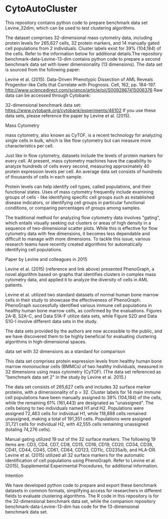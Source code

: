 # CytoAutoCluster

This repository contains python code to prepare benchmark data set Levine_32dim, which can be used to test clustering algorithms.

The dataset comprises 32-dimensional mass cytometry data, including protein levels for 265,627 cells, 32 protein markers, and 14 manually gated cell populations from 2 individuals. Cluster labels exist for 39% (104,184) of the cells. Refer to the information below for additional details.The repository benchmark-data-Levine-13-dim contains python code to prepare a second benchmark data set with lower dimensionality (13 dimensions).
The data set is sourced from the following paper:

Levine et al. (2015). Data-Driven Phenotypic Dissection of AML Reveals Progenitor-like Cells that Correlate with Prognosis. Cell, 162, pp. 184-197. http://www.sciencedirect.com/science/article/pii/S0092867415006376
Raw data can be accessed through Cytobank:

32-dimensional benchmark data set: https://www.cytobank.org/cytobank/experiments/46102
If you use these data sets, please reference the paper by Levine et al. (2015).

Mass Cytometry

mass cytometry, also known as CyTOF, is a recent technology for analyzing single cells in bulk, which is like flow cytometry but can measure more characteristics per cell.

Just like in flow cytometry, datasets include the levels of protein markers for every cell. At present, mass cytometry machines have the capability to analyze hundreds of cells every second, measuring approximately 40 protein expression levels per cell. An average data set consists of hundreds of thousands of cells in each sample.

Protein levels can help identify cell types, called populations, and their functional states. Uses of mass cytometry frequently include examining groups of cells - like identifying specific cell groups such as established disease indicators, or identifying cell groups in particular functional conditions, or comparing percentages of groups among samples.

The traditional method for analyzing flow cytometry data involves "gating", which entails visually seeking out clusters or areas of high density in a sequence of two-dimensional scatter plots. While this is effective for flow cytometry data with few dimensions, it becomes less dependable and difficult to manage with more dimensions. To tackle this issue, various research teams have recently created algorithms for automatically identifying cell populations.

Paper by Levine and colleagues in 2015

Levine et al. (2015) (reference and link above) presented PhenoGraph, a novel algorithm based on graphs that identifies clusters in complex mass cytometry data, and applied it to analyze the diversity of cells in AML patients.

Levine et al. utilized two standard datasets of normal human bone marrow cells in their study to showcase the effectiveness of PhenoGraph. PhenoGraph successfully identified various immune cell populations in healthy human bone marrow cells, as confirmed by the evaluations.
Figures 2A-B, S2A-C, and Data S1A-F utilize data sets, while Figure S2D and Data S1G-I involve different data sets in the study. 

The data sets provided by the authors are now accessible to the public, and we have discovered them to be highly beneficial for evaluating clustering algorithms in high-dimensional spaces. 

data set with 32 dimensions as a standard for comparison 

This data set comprises protein expression levels from healthy human bone marrow mononuclear cells (BMMCs) of two healthy individuals, measured in 32 dimensions using mass cytometry (CyTOF). (The data set referenced as "benchmark data set 2" in the study by Levine et al. 2015.) 

The data set consists of 265,627 cells and includes 32 surface marker proteins, with a dimensionality of p = 32. Cluster labels for 14 main immune cell populations have been manually assigned to 39% (104,184) of the cells, while the remaining 61% (161,443) are designated as "unassigned". The cells belong to two individuals named H1 and H2. Populations were assigned 72,463 cells for individual H1, while 118,888 cells remained unassigned, making a total of 191,351 cells. Populations were assigned 31,721 cells for individual H2, with 42,555 cells remaining unassigned (totaling 74,276 cells). 

Manual gating utilized 19 out of the 32 surface markers. The following 19 items are: CD3, CD4, CD7, CD8, CD15, CD16, CD19, CD20, CD34, CD38, CD41, CD44, CD45, CD61, CD64, CD123, CD11c, CD235a/b, and HLA-DR. Levine et al. (2015) utilized all 32 surface markers for the automatic identification of cell populations using PhenoGraph. Refer to Levine et al. (2015), Supplemental Experimental Procedures, for additional information. 

Intention 

We have developed python code to prepare and export these benchmark datasets in common formats, simplifying access for researchers in different fields to evaluate clustering algorithms. The R code in this repository is for the 32-dimensional benchmark data set, while the companion repository benchmark-data-Levine-13-dim has code for the 13-dimensional benchmark data set. 
